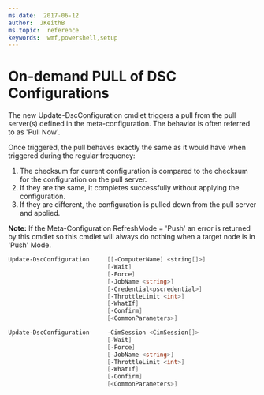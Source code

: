 ```yaml
---
ms.date:  2017-06-12
author:  JKeithB
ms.topic:  reference
keywords:  wmf,powershell,setup
---
```


# On-demand PULL of DSC Configurations

The new Update-DscConfiguration cmdlet triggers a pull from the pull server(s) defined in the meta-configuration. The behavior is often referred to as 'Pull Now'. 


Once triggered, the pull behaves exactly the same as it would have when triggered during the regular frequency:

1. The checksum for current configuration is compared to the checksum for the configuration on the pull server. 
2. If they are the same, it completes successfully without applying the configuration. 
3. If they are different, the configuration is pulled down from the pull server and applied.

**Note:** If the Meta-Configuration RefreshMode = 'Push' an error is returned by this cmdlet so this cmdlet will always do nothing when a target node is in 'Push' Mode.

```powershell
Update-DscConfiguration 	[[-ComputerName] <string[]>] 
							[-Wait]
							[-Force] 
							[-JobName <string>] 
							[-Credential<pscredential>] 
							[-ThrottleLimit <int>] 
							[-WhatIf] 
							[-Confirm] 
							[<CommonParameters>]

Update-DscConfiguration 	-CimSession <CimSession[]> 
							[-Wait] 
							[-Force] 
							[-JobName <string>] 
							[-ThrottleLimit <int>]
							[-WhatIf] 
							[-Confirm] 
							[<CommonParameters>]
```

